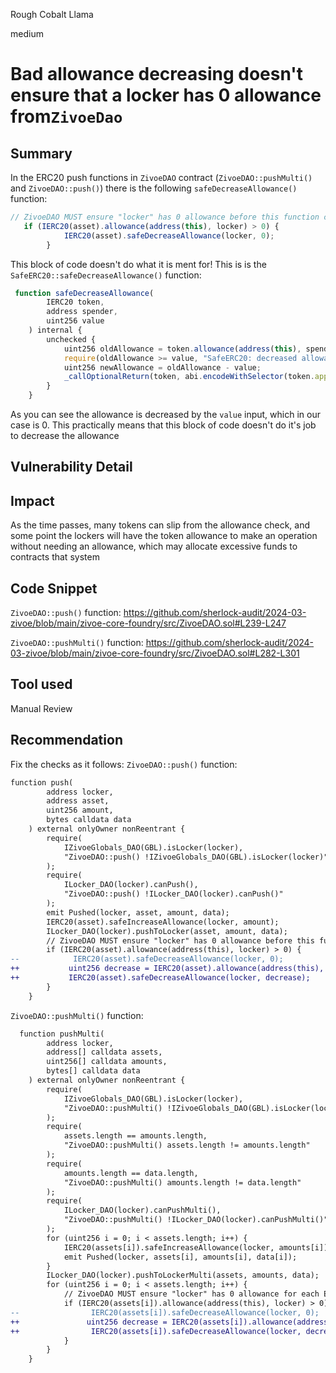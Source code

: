 Rough Cobalt Llama

medium

# Bad allowance decreasing doesn't ensure that a locker has 0 allowance from`ZivoeDao`

## Summary
In the ERC20 push functions in `ZivoeDAO` contract (`ZivoeDAO::pushMulti()` and `ZivoeDAO::push()`) there is the following `safeDecreaseAllowance()` function:
```javascript
// ZivoeDAO MUST ensure "locker" has 0 allowance before this function concludes.
   if (IERC20(asset).allowance(address(this), locker) > 0) {
            IERC20(asset).safeDecreaseAllowance(locker, 0);
        }
```
This block of code doesn't do what it is ment for!
This is is the `SafeERC20::safeDecreaseAllowance()` function:
```javascript
 function safeDecreaseAllowance(
        IERC20 token,
        address spender,
        uint256 value
    ) internal {
        unchecked {
            uint256 oldAllowance = token.allowance(address(this), spender);
            require(oldAllowance >= value, "SafeERC20: decreased allowance below zero");
            uint256 newAllowance = oldAllowance - value;
            _callOptionalReturn(token, abi.encodeWithSelector(token.approve.selector, spender, newAllowance));
        }
    }
``` 
As you can see the allowance is decreased by the `value` input, which in our case is 0. This practically means that this block of code doesn't do it's job to decrease the allowance
## Vulnerability Detail

## Impact
As the time passes, many tokens can slip from the allowance check, and some point the lockers will have the token allowance to make an operation without needing an allowance, which may allocate excessive funds to contracts that system 
## Code Snippet
`ZivoeDAO::push()` function:
https://github.com/sherlock-audit/2024-03-zivoe/blob/main/zivoe-core-foundry/src/ZivoeDAO.sol#L239-L247

`ZivoeDAO::pushMulti()` function:
https://github.com/sherlock-audit/2024-03-zivoe/blob/main/zivoe-core-foundry/src/ZivoeDAO.sol#L282-L301

## Tool used

Manual Review

## Recommendation
Fix the checks as it follows:
`ZivoeDAO::push()` function:
```diff
function push(
        address locker,
        address asset,
        uint256 amount,
        bytes calldata data
    ) external onlyOwner nonReentrant {
        require(
            IZivoeGlobals_DAO(GBL).isLocker(locker),
            "ZivoeDAO::push() !IZivoeGlobals_DAO(GBL).isLocker(locker)"
        );
        require(
            ILocker_DAO(locker).canPush(),
            "ZivoeDAO::push() !ILocker_DAO(locker).canPush()"
        );
        emit Pushed(locker, asset, amount, data);
        IERC20(asset).safeIncreaseAllowance(locker, amount);
        ILocker_DAO(locker).pushToLocker(asset, amount, data);
        // ZivoeDAO MUST ensure "locker" has 0 allowance before this function concludes.
        if (IERC20(asset).allowance(address(this), locker) > 0) {
--            IERC20(asset).safeDecreaseAllowance(locker, 0);
++           uint256 decrease = IERC20(asset).allowance(address(this), locker);
++           IERC20(asset).safeDecreaseAllowance(locker, decrease);
        }
    }
```
`ZivoeDAO::pushMulti()` function:
```diff
  function pushMulti(
        address locker,
        address[] calldata assets,
        uint256[] calldata amounts,
        bytes[] calldata data
    ) external onlyOwner nonReentrant {
        require(
            IZivoeGlobals_DAO(GBL).isLocker(locker),
            "ZivoeDAO::pushMulti() !IZivoeGlobals_DAO(GBL).isLocker(locker)"
        );
        require(
            assets.length == amounts.length,
            "ZivoeDAO::pushMulti() assets.length != amounts.length"
        );
        require(
            amounts.length == data.length,
            "ZivoeDAO::pushMulti() amounts.length != data.length"
        );
        require(
            ILocker_DAO(locker).canPushMulti(),
            "ZivoeDAO::pushMulti() !ILocker_DAO(locker).canPushMulti()"
        );
        for (uint256 i = 0; i < assets.length; i++) {
            IERC20(assets[i]).safeIncreaseAllowance(locker, amounts[i]);
            emit Pushed(locker, assets[i], amounts[i], data[i]);
        }
        ILocker_DAO(locker).pushToLockerMulti(assets, amounts, data);
        for (uint256 i = 0; i < assets.length; i++) {
            // ZivoeDAO MUST ensure "locker" has 0 allowance for each ERC20 token before this function concludes.
            if (IERC20(assets[i]).allowance(address(this), locker) > 0) {
--                IERC20(assets[i]).safeDecreaseAllowance(locker, 0);
++               uint256 decrease = IERC20(assets[i]).allowance(address(this), locker)
++                IERC20(assets[i]).safeDecreaseAllowance(locker, decrease)
            }
        }
    }

```
